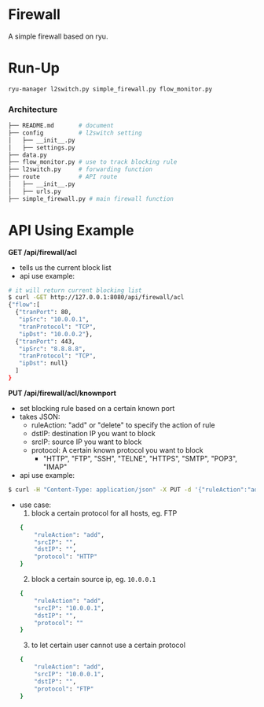 # Firewall

A simple firewall based on ryu.

# Run-Up
```sh
ryu-manager l2switch.py simple_firewall.py flow_monitor.py
```

### Architecture
```sh
├── README.md       # document
├── config          # l2switch setting
│   ├── __init__.py
│   ├── settings.py
├── data.py
├── flow_monitor.py # use to track blocking rule
├── l2switch.py     # forwarding function
├── route           # API route
│   ├── __init__.py
│   ├── urls.py     
├── simple_firewall.py # main firewall function
```



# API Using Example

**GET /api/firewall/acl**

- tells us the current block list
- api use example:

```sh
# it will return current blocking list
$ curl -GET http://127.0.0.1:8080/api/firewall/acl
{"flow":[
  {"tranPort": 80,
   "ipSrc": "10.0.0.1",
   "tranProtocol": "TCP",
   "ipDst": "10.0.0.2"},
  {"tranPort": 443,
   "ipSrc": "8.8.8.8",
   "tranProtocol": "TCP",
   "ipDst": null}
  ]
}
```

**PUT /api/firewall/acl/knownport**
- set blocking rule based on a certain known port
- takes JSON:
  - ruleAction: "add" or "delete" to specify the action of rule
  - dstIP: destination IP you want to block
  - srcIP: source IP you want to block
  - protocol: A certain known protocol you want to block
    - "HTTP", "FTP", "SSH", "TELNE", "HTTPS", "SMTP", "POP3", "IMAP"   
- api use example:
```sh
$ curl -H "Content-Type: application/json" -X PUT -d '{"ruleAction":"add","srcIP":"10.0.0.1","protocol":"HTTP","dstIP":"10.0.0.2"}' http://127.0.0.1:8080/api/firewall/acl/knownport
```
- use case:
  1. block a certain protocol for all hosts, eg. FTP
  ```sh
  {
      "ruleAction": "add",
      "srcIP": "",
      "dstIP": "",
      "protocol": "HTTP"
  }
  ```
  2. block a certain source ip, eg. `10.0.0.1`
  ```sh
  {
      "ruleAction": "add",
      "srcIP": "10.0.0.1",
      "dstIP": "",
      "protocol": ""
  }
  ```
  3. to let certain user cannot use a certain protocol
  ```sh
  {
      "ruleAction": "add",
      "srcIP": "10.0.0.1",
      "dstIP": "",
      "protocol": "FTP"
  }
  ```
